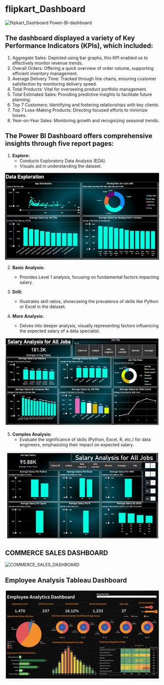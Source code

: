 # flipkart_Dashboard
![flipkart_Dashboard Power-BI-dashboard](https://github.com/yashsahu27420/Power-BI-dashboard/blob/main/flipkart_Dashboard.png?raw=true)
## The dashboard displayed a variety of Key Performance Indicators (KPIs), which included:
1. Aggregate Sales: Depicted using bar graphs, this KPI enabled us to effectively monitor revenue trends.
2. Overall Orders: Offering a quick overview of order volume, supporting efficient inventory management.
3. Average Delivery Time: Tracked through line charts, ensuring customer satisfaction by monitoring delivery speed.
4. Total Products: Vital for overseeing product portfolio management.
5. Total Estimated Sales: Providing predictive insights to facilitate future planning.
6. Top 7 Customers: Identifying and fostering relationships with key clients.
7. Top 7 Loss-Making Products: Directing focused efforts to minimize losses.
8. Year-on-Year Sales: Monitoring growth and recognizing seasonal trends.



## The Power BI Dashboard offers comprehensive insights through five report pages:

1. **Explore:**
   - Conducts Exploratory Data Analysis (EDA).
   - Visuals aid in understanding the dataset.

![Explore ](https://github.com/yashsahu27420/Data-Visualization-dashboard/blob/main/Remuneration%20Overview%20Dashboard%20(1).png?raw=true)

2. **Basic Analysis:**
   - Provides Level 1 analysis, focusing on fundamental factors impacting salary.

3. **Drill:**
   - Illustrates skill ratios, showcasing the prevalence of skills like Python or Excel in the dataset.

4. **More Analysis:**
   - Delves into deeper analysis, visually representing factors influencing the expected salary of a data specialist.

![Analysis](https://github.com/yashsahu27420/Data-Visualization-dashboard/blob/main/Remuneration%20Overview%20Dashboard%20(2).png?raw=true)

5. **Complex Analysis:**
   - Evaluate the significance of skills (Python, Excel, R, etc.) for data engineers, emphasizing their impact on expected salary.

![Skill Pay Analysis](https://github.com/yashsahu27420/Data-Visualization-dashboard/blob/main/Remuneration%20Overview%20Dashboard%20(4).png?raw=true)

## COMMERCE SALES DASHBOARD

![COMMERCE_SALES_DASHBOARD](https://github.com/yashsahu27420/Power-BI-dashboard/blob/main/COMMERCE%20SALES%20DASHBOARD.png?raw=true)
## Employee Analysis Tableau Dashboard 
![employee data Tableau DASHBOARD](https://github.com/yashsahu27420/Data-Visualization-dashboard/blob/main/Visualized%20employee%20data%20on%20Tableau,%20enabling%20insightful%20workforce%20analytics%20for%20strategic%20decision-making%20and%20organizational%20efficiency.png?raw=true)

